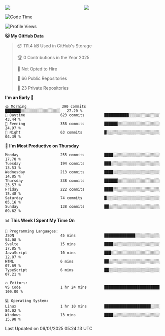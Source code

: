 <p style="display:flex;align-items:center;column-gap:0.5rem;" align="center">
  <img style="flex-grow:1;align-self:stretch;object-fit:cover;"  src ="https://github-readme-stats.vercel.app/api?username=gnoluv9x&show_icons=true&count_private=true&theme=chartreuse-dark&hide_border=true">
  <img style="flex-grow:1;align-self:stretch;object-fit:cover;"src ="https://github-readme-stats.vercel.app/api/top-langs/?username=gnoluv9x&layout=compact&hide_border=true&theme=chartreuse-dark&&langs_count=6&hide=jupyter%20notebook,tex,css,php&exclude_repo=Pacman-AI">
</p>

<!--START_SECTION:waka-->
![Code Time](http://img.shields.io/badge/Code%20Time-960%20hrs%2017%20mins-blue)

![Profile Views](http://img.shields.io/badge/Profile%20Views-1-blue)

**🐱 My GitHub Data** 

> 📦 111.4 kB Used in GitHub's Storage 
 > 
> 🏆 0 Contributions in the Year 2025
 > 
> 🚫 Not Opted to Hire
 > 
> 📜 66 Public Repositories 
 > 
> 🔑 23 Private Repositories 
 > 
**I'm an Early 🐤** 

```text
🌞 Morning                390 commits         ███████░░░░░░░░░░░░░░░░░░   27.20 % 
🌆 Daytime                623 commits         ███████████░░░░░░░░░░░░░░   43.44 % 
🌃 Evening                358 commits         ██████░░░░░░░░░░░░░░░░░░░   24.97 % 
🌙 Night                  63 commits          █░░░░░░░░░░░░░░░░░░░░░░░░   04.39 % 
```
📅 **I'm Most Productive on Thursday** 

```text
Monday                   255 commits         ████░░░░░░░░░░░░░░░░░░░░░   17.78 % 
Tuesday                  194 commits         ███░░░░░░░░░░░░░░░░░░░░░░   13.53 % 
Wednesday                213 commits         ████░░░░░░░░░░░░░░░░░░░░░   14.85 % 
Thursday                 338 commits         ██████░░░░░░░░░░░░░░░░░░░   23.57 % 
Friday                   222 commits         ████░░░░░░░░░░░░░░░░░░░░░   15.48 % 
Saturday                 74 commits          █░░░░░░░░░░░░░░░░░░░░░░░░   05.16 % 
Sunday                   138 commits         ██░░░░░░░░░░░░░░░░░░░░░░░   09.62 % 
```


📊 **This Week I Spent My Time On** 

```text
💬 Programming Languages: 
JSON                     45 mins             ██████████████░░░░░░░░░░░   54.08 % 
Svelte                   15 mins             ████░░░░░░░░░░░░░░░░░░░░░   17.85 % 
JavaScript               10 mins             ███░░░░░░░░░░░░░░░░░░░░░░   12.87 % 
HTML                     6 mins              ██░░░░░░░░░░░░░░░░░░░░░░░   07.69 % 
TypeScript               6 mins              ██░░░░░░░░░░░░░░░░░░░░░░░   07.21 % 

🔥 Editors: 
VS Code                  1 hr 24 mins        █████████████████████████   100.00 % 

💻 Operating System: 
Linux                    1 hr 10 mins        █████████████████████░░░░   84.02 % 
Windows                  13 mins             ████░░░░░░░░░░░░░░░░░░░░░   15.98 % 
```


 Last Updated on 06/01/2025 05:24:13 UTC
<!--END_SECTION:waka-->

